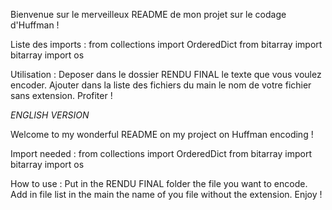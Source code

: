 Bienvenue sur le merveilleux README de mon projet sur le codage d'Huffman !

Liste des imports :
from collections import OrderedDict
from bitarray import bitarray
import os

Utilisation :
Deposer dans le dossier RENDU FINAL le texte que vous voulez encoder.
Ajouter dans la liste des fichiers du main le nom de votre fichier sans extension.
Profiter !

*ENGLISH VERSION*

Welcome to my wonderful README on my project on Huffman encoding !

Import needed :
from collections import OrderedDict
from bitarray import bitarray
import os

How to use :
Put in the RENDU FINAL folder the file you want to encode.
Add in file list in the main the name of you file without the extension.
Enjoy !
